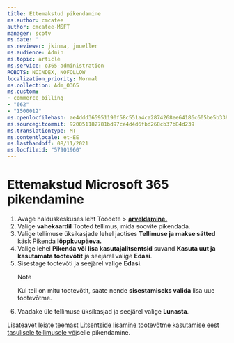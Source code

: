 ```yaml
---
title: Ettemakstud pikendamine
ms.author: cmcatee
author: cmcatee-MSFT
manager: scotv
ms.date: ''
ms.reviewer: jkinma, jmueller
ms.audience: Admin
ms.topic: article
ms.service: o365-administration
ROBOTS: NOINDEX, NOFOLLOW
localization_priority: Normal
ms.collection: Adm_O365
ms.custom:
- commerce_billing
- "662"
- "1500012"
ms.openlocfilehash: ae4ddd365951190f58c551a4ca2874268ee64186c605be5b33860dcb864235da
ms.sourcegitcommit: 920051182781bd97ce4d4d6fbd268cb37b84d239
ms.translationtype: MT
ms.contentlocale: et-EE
ms.lasthandoff: 08/11/2021
ms.locfileid: "57901960"
---
```

# <a name="prepaid-microsoft-365-renewal"></a>Ettemakstud Microsoft 365 pikendamine

1. Avage halduskeskuses leht  Toodete \> **[arveldamine.](https://go.microsoft.com/fwlink/p/?linkid=842054)**
2. Valige **vahekaardil** Tooted tellimus, mida soovite pikendada.
3. Valige tellimuse üksikasjade lehel jaotises **Tellimuse ja makse sätted** käsk Pikenda **lõppkuupäeva.**
4. Valige lehel **Pikenda või lisa kasutajalitsentsid** suvand **Kasuta uut ja kasutamata tootevõtit** ja seejärel valige **Edasi**.
5. Sisestage tootevõti ja seejärel valige **Edasi**.
    > [!NOTE]
    > Kui teil on mitu tootevõtit, saate nende **sisestamiseks valida** lisa uue tootevõtme.
6. Vaadake üle tellimuse üksikasjad ja seejärel valige **Lunasta**.

Lisateavet leiate teemast [Litsentside lisamine tootevõtme kasutamise eest tasulisele tellimusele või](https://docs.microsoft.com/microsoft-365/commerce/licenses/add-licenses-using-product-key)selle pikendamine.